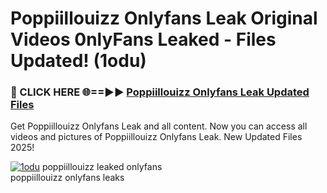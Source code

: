 # Poppiillouizz Onlyfans Leak Original Videos 0nlyFans Leaked - Files Updated! (1odu)

<h3>🔴 CLICK HERE 🌐==►► <a href="https://tinyurl.com/4seja8ks" rel="nofollow">Poppiillouizz Onlyfans Leak Updated Files</a></h3>

Get Poppiillouizz Onlyfans Leak and all content. Now you can access all videos and pictures of Poppiillouizz Onlyfans Leak. New Updated Files 2025!

[![1odu](https://i.imgur.com/EWjZXRe.gif)](https://tinyurl.com/4seja8ks)
poppiillouizz leaked onlyfans<br>
poppiillouizz onlyfans leaks
